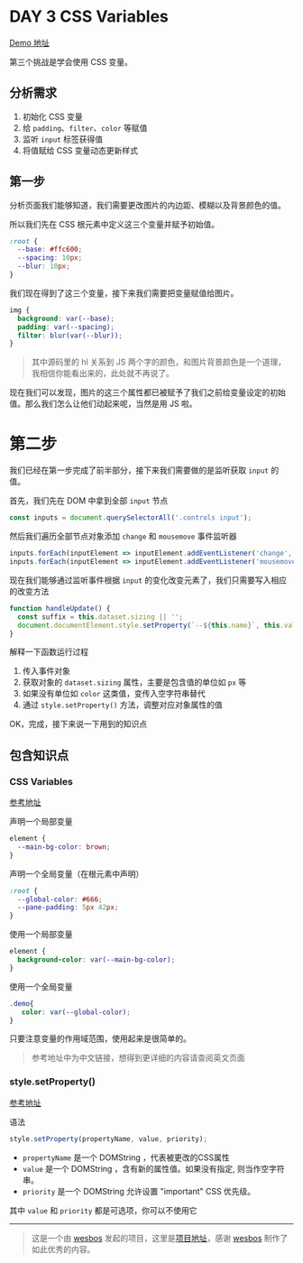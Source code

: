 # DAY 3 CSS Variables
[Demo 地址](https://lab.lebenito.net/javascript30/03%20-%20CSS%20Variables/)

第三个挑战是学会使用 CSS 变量。

## 分析需求

1. 初始化 CSS 变量
2. 给 `padding`、`filter`、`color` 等赋值
3. 监听 `input` 标签获得值
4. 将值赋给 CSS 变量动态更新样式

## 第一步

分析页面我们能够知道，我们需要更改图片的内边距、模糊以及背景颜色的值。

所以我们先在 CSS 根元素中定义这三个变量并赋予初始值。

```css
:root {
  --base: #ffc600;
  --spacing: 10px;
  --blur: 10px;
}
```

我们现在得到了这三个变量，接下来我们需要把变量赋值给图片。

```css
img {
  background: var(--base);
  padding: var(--spacing);
  filter: blur(var(--blur));
}
```

> 其中源码里的 hl 关系到 JS 两个字的颜色，和图片背景颜色是一个道理，我相信你能看出来的，此处就不再说了。

现在我们可以发现，图片的这三个属性都已被赋予了我们之前给变量设定的初始值。那么我们怎么让他们动起来呢，当然是用 JS 啦。

# 第二步

我们已经在第一步完成了前半部分，接下来我们需要做的是监听获取 `input` 的值。

首先，我们先在 DOM 中拿到全部 `input` 节点

```javascript
const inputs = document.querySelectorAll('.controls input');
```

然后我们遍历全部节点对象添加 `change` 和 `mousemove` 事件监听器

```javascript
inputs.forEach(inputElement => inputElement.addEventListener('change', function() {}));
inputs.forEach(inputElement => inputElement.addEventListener('mousemove', function() {}));
```

现在我们能够通过监听事件根据 `input` 的变化改变元素了，我们只需要写入相应的改变方法

```javascript
function handleUpdate() {
  const suffix = this.dataset.sizing || '';
  document.documentElement.style.setProperty(`--${this.name}`, this.value + suffix);
}
```

解释一下函数运行过程

1. 传入事件对象
2. 获取对象的 `dataset.sizing` 属性，主要是包含值的单位如 `px` 等
3. 如果没有单位如 `color` 这类值，变传入空字符串替代
4. 通过 `style.setProperty()` 方法，调整对应对象属性的值

OK，完成，接下来说一下用到的知识点

## 包含知识点

### CSS Variables
[参考地址](https://developer.mozilla.org/zh-CN/docs/Web/CSS/Using_CSS_variables)

声明一个局部变量

```css
element {
  --main-bg-color: brown;
}
```

声明一个全局变量（在根元素中声明）

```css
:root {
  --global-color: #666;
  --pane-padding: 5px 42px;
}
```

使用一个局部变量

```css
element {
  background-color: var(--main-bg-color);
}
```

使用一个全局变量

```css
.demo{
   color: var(--global-color);
}
```

只要注意变量的作用域范围，使用起来是很简单的。

> 参考地址中为中文链接，想得到更详细的内容请查阅英文页面

### style.setProperty()
[参考地址](https://developer.mozilla.org/zh-CN/docs/Web/API/CSSStyleDeclaration/setProperty)

语法

```javascript
style.setProperty(propertyName, value, priority);
```

* `propertyName` 是一个 DOMString ，代表被更改的CSS属性
* `value` 是一个 DOMString ，含有新的属性值。如果没有指定, 则当作空字符串。
* `priority` 是一个 DOMString 允许设置 "important" CSS 优先级。

其中 `value` 和 `priority` 都是可选项，你可以不使用它


----
>这是一个由 [wesbos](https://github.com/wesbos) 发起的项目，这里是[项目地址](https://github.com/wesbos/JavaScript30)，感谢 [wesbos](https://github.com/wesbos) 制作了如此优秀的内容。
